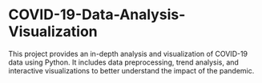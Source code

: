 # COVID-19-Data-Analysis-Visualization
This project provides an in-depth analysis and visualization of COVID-19 data using Python. It includes data preprocessing, trend analysis, and interactive visualizations to better understand the impact of the pandemic.
